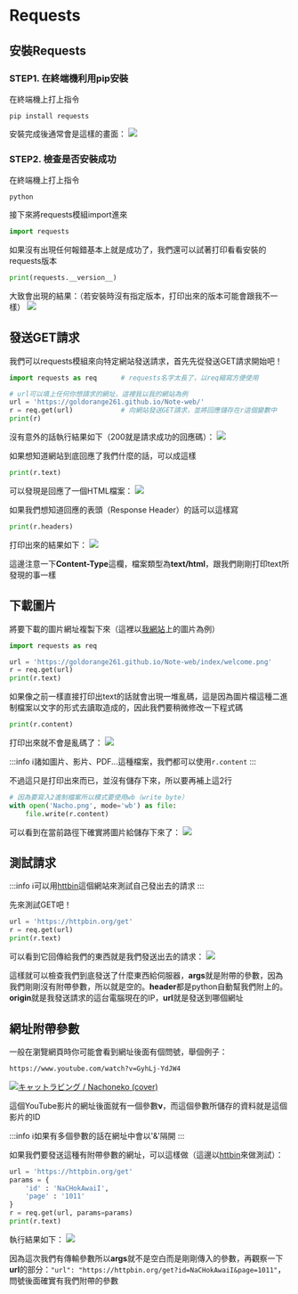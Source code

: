 # Requests

## 安裝Requests

### STEP1. 在終端機利用pip安裝

在終端機上打上指令

```shell
pip install requests
```

安裝完成後通常會是這樣的畫面：
![](https://i.imgur.com/54embYz.png)

### STEP2. 檢查是否安裝成功

在終端機上打上指令

```shell
python
```

接下來將requests模組import進來

```py
import requests
```

如果沒有出現任何報錯基本上就是成功了，我們還可以試著打印看看安裝的requests版本

```py
print(requests.__version__)
```

大致會出現的結果：（若安裝時沒有指定版本，打印出來的版本可能會跟我不一樣）
![](https://i.imgur.com/u8pnStZ.png)

## 發送GET請求

我們可以requests模組來向特定網站發送請求，首先先從發送GET請求開始吧！

```py
import requests as req      # requests名字太長了，以req縮寫方便使用

# url可以填上任何你想請求的網址，這裡我以我的網站為例
url = 'https://goldorange261.github.io/Note-web/'
r = req.get(url)            # 向網站發送GET請求，並將回應儲存在r這個變數中
print(r)
```

沒有意外的話執行結果如下（200就是請求成功的回應碼）：
![](https://i.imgur.com/s5rOS6b.png)

如果想知道網站到底回應了我們什麼的話，可以成這樣

```py
print(r.text)
```

可以發現是回應了一個HTML檔案：
![](https://i.imgur.com/3WGdD43.png)

如果我們想知道回應的表頭（Response Header）的話可以這樣寫

```py
print(r.headers)
```

打印出來的結果如下：
![](https://i.imgur.com/YYp7m3y.png)

這邊注意一下**Content-Type**這欄，檔案類型為**text/html**，跟我們剛剛打印text所發現的事一樣

## 下載圖片

將要下載的圖片網址複製下來（這裡以[我網站](https://goldorange261.github.io/Note-web/)上的圖片為例）

```py
import requests as req

url = 'https://goldorange261.github.io/Note-web/index/welcome.png'
r = req.get(url)
print(r.text)
```

如果像之前一樣直接打印出text的話就會出現一堆亂碼，這是因為圖片檔這種二進制檔案以文字的形式去讀取造成的，因此我們要稍微修改一下程式碼

```py
print(r.content)
```

打印出來就不會是亂碼了：
![](https://i.imgur.com/B6D6Oh7.png)

:::info
ℹ️諸如圖片、影片、PDF...這種檔案，我們都可以使用`r.content`
:::

不過這只是打印出來而已，並沒有儲存下來，所以要再補上這2行

```py
# 因為要寫入2進制檔案所以模式要使用wb（write byte）
with open('Nacho.png', mode='wb') as file:
    file.write(r.content)
```

可以看到在當前路徑下確實將圖片給儲存下來了：
![](https://i.imgur.com/ewI8iOJ.png)

## 測試請求

:::info
ℹ️可以用[httbin](https://httpbin.org/)這個網站來測試自己發出去的請求
:::

先來測試GET吧！

```py
url = 'https://httpbin.org/get'
r = req.get(url)
print(r.text)
```

可以看到它回傳給我們的東西就是我們發送出去的請求：
![](https://i.imgur.com/eEVebKv.png)

這樣就可以檢查我們到底發送了什麼東西給伺服器，**args**就是附帶的參數，因為我們剛剛沒有附帶參數，所以就是空的。**header**都是python自動幫我們附上的。**origin**就是我發送請求的這台電腦現在的IP，**url**就是發送到哪個網址

## 網址附帶參數

一般在瀏覽網頁時你可能會看到網址後面有個問號，舉個例子：

```html
https://www.youtube.com/watch?v=GyhLj-YdJW4
```

[![キャットラビング / Nachoneko (cover)](https://img.youtube.com/vi/GyhLj-YdJW4/maxresdefault.jpg)](https://www.youtube.com/watch?v=GyhLj-YdJW4)

這個YouTube影片的網址後面就有一個參數**v**，而這個參數所儲存的資料就是這個影片的ID

:::info
ℹ️如果有多個參數的話在網址中會以'&'隔開
:::

如果我們要發送這種有附帶參數的網址，可以這樣做（這邊以[httbin](https://httpbin.org/)來做測試）：

```py
url = 'https://httpbin.org/get'
params = {
    'id' : 'NaCHokAwaiI',
    'page' : '1011'
}
r = req.get(url, params=params)
print(r.text)
```

執行結果如下：
![](https://i.imgur.com/Vabz5iy.png)

因為這次我們有傳輸參數所以**args**就不是空白而是剛剛傳入的參數，再觀察一下**url**的部分：`"url": "https://httpbin.org/get?id=NaCHokAwaiI&page=1011"`，問號後面確實有我們附帶的參數
